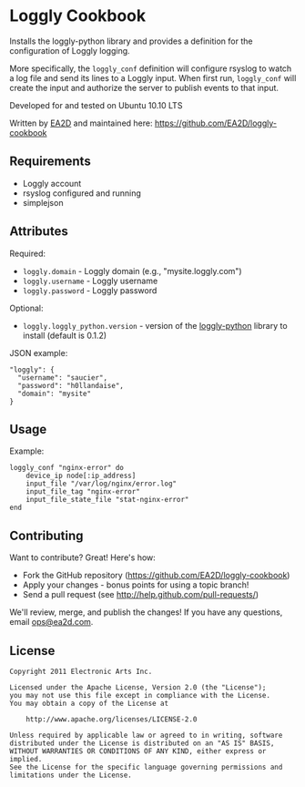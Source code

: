 Loggly Cookbook
====================
Installs the loggly-python library and provides a definition for the configuration of Loggly logging.

More specifically, the `loggly_conf` definition will configure rsyslog to watch a log file and send its lines to a Loggly input.  When first run, `loggly_conf` will create the input and authorize the server to publish events to that input.

Developed for and tested on Ubuntu 10.10 LTS

Written by [EA2D](http://ea2d.com) and maintained here:
<https://github.com/EA2D/loggly-cookbook>


Requirements
--------------------
* Loggly account
* rsyslog configured and running
* simplejson


Attributes
--------------------
Required:

* `loggly.domain` - Loggly domain (e.g., "mysite.loggly.com")
* `loggly.username` - Loggly username
* `loggly.password` - Loggly password

Optional:

* `loggly.loggly_python.version` - version of the [loggly-python](https://github.com/EA2D/loggly-python) library to install (default is 0.1.2)

JSON example:

    "loggly": {
      "username": "saucier",
      "password": "h0llandaise",
      "domain": "mysite"
    }


Usage
--------------------
Example:

    loggly_conf "nginx-error" do
        device_ip node[:ip_address]
        input_file "/var/log/nginx/error.log"
        input_file_tag "nginx-error"
        input_file_state_file "stat-nginx-error"
    end


Contributing
--------------------
Want to contribute?  Great!  Here's how:

* Fork the GitHub repository (<https://github.com/EA2D/loggly-cookbook>)
* Apply your changes - bonus points for using a topic branch!
* Send a pull request (see <http://help.github.com/pull-requests/>)

We'll review, merge, and publish the changes!  If you have any questions, email <ops@ea2d.com>.


License
--------------------

    Copyright 2011 Electronic Arts Inc.

    Licensed under the Apache License, Version 2.0 (the "License");
    you may not use this file except in compliance with the License.
    You may obtain a copy of the License at

        http://www.apache.org/licenses/LICENSE-2.0

    Unless required by applicable law or agreed to in writing, software
    distributed under the License is distributed on an "AS IS" BASIS,
    WITHOUT WARRANTIES OR CONDITIONS OF ANY KIND, either express or implied.
    See the License for the specific language governing permissions and
    limitations under the License.
